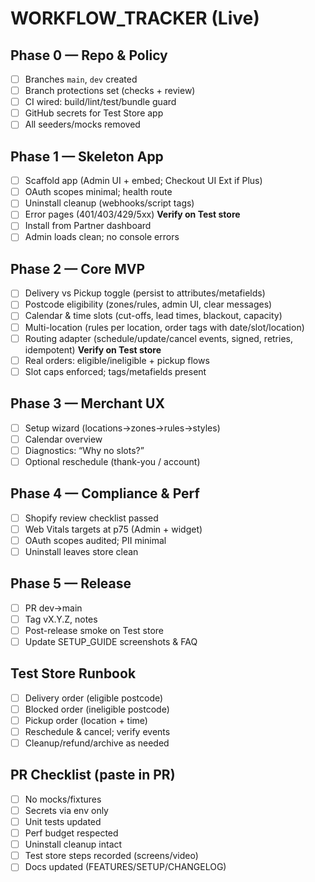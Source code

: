 # WORKFLOW_TRACKER (Live)

## Phase 0 — Repo & Policy
- [ ] Branches `main`, `dev` created
- [ ] Branch protections set (checks + review)
- [ ] CI wired: build/lint/test/bundle guard
- [ ] GitHub secrets for Test Store app
- [ ] All seeders/mocks removed

## Phase 1 — Skeleton App
- [ ] Scaffold app (Admin UI + embed; Checkout UI Ext if Plus)
- [ ] OAuth scopes minimal; health route
- [ ] Uninstall cleanup (webhooks/script tags)
- [ ] Error pages (401/403/429/5xx)
**Verify on Test store**
- [ ] Install from Partner dashboard
- [ ] Admin loads clean; no console errors

## Phase 2 — Core MVP
- [ ] Delivery vs Pickup toggle (persist to attributes/metafields)
- [ ] Postcode eligibility (zones/rules, admin UI, clear messages)
- [ ] Calendar & time slots (cut-offs, lead times, blackout, capacity)
- [ ] Multi-location (rules per location, order tags with date/slot/location)
- [ ] Routing adapter (schedule/update/cancel events, signed, retries, idempotent)
**Verify on Test store**
- [ ] Real orders: eligible/ineligible + pickup flows
- [ ] Slot caps enforced; tags/metafields present

## Phase 3 — Merchant UX
- [ ] Setup wizard (locations→zones→rules→styles)
- [ ] Calendar overview
- [ ] Diagnostics: “Why no slots?”
- [ ] Optional reschedule (thank-you / account)

## Phase 4 — Compliance & Perf
- [ ] Shopify review checklist passed
- [ ] Web Vitals targets at p75 (Admin + widget)
- [ ] OAuth scopes audited; PII minimal
- [ ] Uninstall leaves store clean

## Phase 5 — Release
- [ ] PR dev→main
- [ ] Tag vX.Y.Z, notes
- [ ] Post-release smoke on Test store
- [ ] Update SETUP_GUIDE screenshots & FAQ

## Test Store Runbook
- [ ] Delivery order (eligible postcode)
- [ ] Blocked order (ineligible postcode)
- [ ] Pickup order (location + time)
- [ ] Reschedule & cancel; verify events
- [ ] Cleanup/refund/archive as needed

## PR Checklist (paste in PR)
- [ ] No mocks/fixtures
- [ ] Secrets via env only
- [ ] Unit tests updated
- [ ] Perf budget respected
- [ ] Uninstall cleanup intact
- [ ] Test store steps recorded (screens/video)
- [ ] Docs updated (FEATURES/SETUP/CHANGELOG)